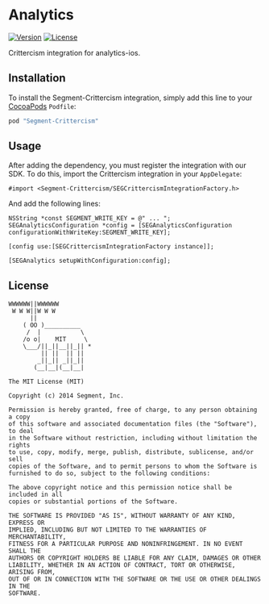 # Analytics

[![Version](https://img.shields.io/cocoapods/v/Segment-Crittercism.svg?style=flat)](http://cocoapods.org/pods/Segment-Crittercism)
[![License](https://img.shields.io/cocoapods/l/Segment-Crittercism.svg?style=flat)](http://cocoapods.org/pods/Segment-Crittercism)

Crittercism integration for analytics-ios.

## Installation

To install the Segment-Crittercism integration, simply add this line to your [CocoaPods](http://cocoapods.org) `Podfile`:

```ruby
pod "Segment-Crittercism"
```

## Usage

After adding the dependency, you must register the integration with our SDK.  To do this, import the Crittercism integration in your `AppDelegate`:

```
#import <Segment-Crittercism/SEGCrittercismIntegrationFactory.h>

```

And add the following lines:

```
NSString *const SEGMENT_WRITE_KEY = @" ... ";
SEGAnalyticsConfiguration *config = [SEGAnalyticsConfiguration configurationWithWriteKey:SEGMENT_WRITE_KEY];

[config use:[SEGCrittercismIntegrationFactory instance]];

[SEGAnalytics setupWithConfiguration:config];

```
## License

```
WWWWWW||WWWWWW
 W W W||W W W
      ||
    ( OO )__________
     /  |           \
    /o o|    MIT     \
    \___/||_||__||_|| *
         || ||  || ||
        _||_|| _||_||
       (__|__|(__|__|

The MIT License (MIT)

Copyright (c) 2014 Segment, Inc.

Permission is hereby granted, free of charge, to any person obtaining a copy
of this software and associated documentation files (the "Software"), to deal
in the Software without restriction, including without limitation the rights
to use, copy, modify, merge, publish, distribute, sublicense, and/or sell
copies of the Software, and to permit persons to whom the Software is
furnished to do so, subject to the following conditions:

The above copyright notice and this permission notice shall be included in all
copies or substantial portions of the Software.

THE SOFTWARE IS PROVIDED "AS IS", WITHOUT WARRANTY OF ANY KIND, EXPRESS OR
IMPLIED, INCLUDING BUT NOT LIMITED TO THE WARRANTIES OF MERCHANTABILITY,
FITNESS FOR A PARTICULAR PURPOSE AND NONINFRINGEMENT. IN NO EVENT SHALL THE
AUTHORS OR COPYRIGHT HOLDERS BE LIABLE FOR ANY CLAIM, DAMAGES OR OTHER
LIABILITY, WHETHER IN AN ACTION OF CONTRACT, TORT OR OTHERWISE, ARISING FROM,
OUT OF OR IN CONNECTION WITH THE SOFTWARE OR THE USE OR OTHER DEALINGS IN THE
SOFTWARE.
```
